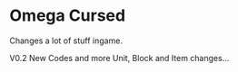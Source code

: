 # Omega Cursed
Changes a lot of stuff ingame.

V0.2 New Codes and more Unit, Block and Item changes...
